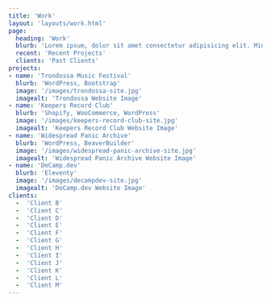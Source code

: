 ```yaml
---
title: 'Work'
layout: 'layouts/work.html'
page:
  heading: 'Work'
  blurb: 'Lorem ipsum, dolor sit amet consectetur adipisicing elit. Minima, voluptates placeat obcaecati, est repellendus in sapiente illo nesciunt voluptatum non at quae repellat accusamus. Non quia commodi delectus. Beatae, doloremque.'
  recent: 'Recent Projects'
  clients: 'Past Clients'
projects:
- name: 'Trondossa Music Festival'
  blurb: 'WordPress, Bootstrap'
  image: '/images/trondossa-site.jpg'
  imagealt: 'Trondossa Website Image'
- name: 'Keepers Record Club'
  blurb: 'Shopify, WooCommerce, WordPress'
  image: '/images/keepers-record-club-site.jpg'
  imagealt: 'Keepers Record Club Website Image'
- name: 'Widespread Panic Archive'
  blurb: 'WordPress, BeaverBuilder'
  image: '/images/widespread-panic-archive-site.jpg'
  imagealt: 'Widespread Panic Archive Website Image'
- name: 'DeCamp.dev'
  blurb: 'Eleventy'
  image: '/images/decampdev-site.jpg'
  imagealt: 'DeCamp.dev Website Image'
clients:
  -  'Client B'
  -  'Client C'
  -  'Client D'
  -  'Client E'
  -  'Client F'
  -  'Client G'
  -  'Client H'
  -  'Client I'
  -  'Client J'
  -  'Client K'
  -  'Client L'
  -  'Client M'
---
```


